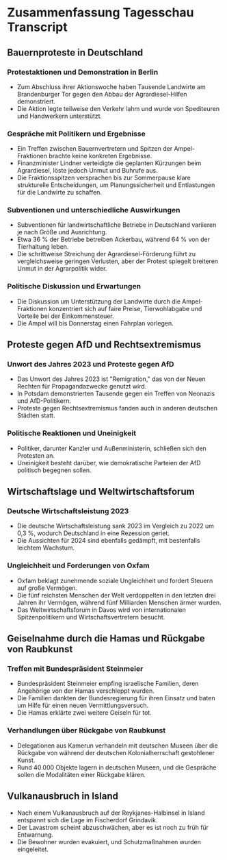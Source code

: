 # Zusammenfassung Tagesschau Transcript

## Bauernproteste in Deutschland

### Protestaktionen und Demonstration in Berlin
- Zum Abschluss ihrer Aktionswoche haben Tausende Landwirte am Brandenburger Tor gegen den Abbau der Agrardiesel-Hilfen demonstriert.
- Die Aktion legte teilweise den Verkehr lahm und wurde von Spediteuren und Handwerkern unterstützt.

### Gespräche mit Politikern und Ergebnisse
- Ein Treffen zwischen Bauernvertretern und Spitzen der Ampel-Fraktionen brachte keine konkreten Ergebnisse.
- Finanzminister Lindner verteidigte die geplanten Kürzungen beim Agrardiesel, löste jedoch Unmut und Buhrufe aus.
- Die Fraktionsspitzen versprachen bis zur Sommerpause klare strukturelle Entscheidungen, um Planungssicherheit und Entlastungen für die Landwirte zu schaffen.

### Subventionen und unterschiedliche Auswirkungen
- Subventionen für landwirtschaftliche Betriebe in Deutschland variieren je nach Größe und Ausrichtung.
- Etwa 36 % der Betriebe betreiben Ackerbau, während 64 % von der Tierhaltung leben.
- Die schrittweise Streichung der Agrardiesel-Förderung führt zu vergleichsweise geringen Verlusten, aber der Protest spiegelt breiteren Unmut in der Agrarpolitik wider.

### Politische Diskussion und Erwartungen
- Die Diskussion um Unterstützung der Landwirte durch die Ampel-Fraktionen konzentriert sich auf faire Preise, Tierwohlabgabe und Vorteile bei der Einkommensteuer.
- Die Ampel will bis Donnerstag einen Fahrplan vorlegen.

## Proteste gegen AfD und Rechtsextremismus

### Unwort des Jahres 2023 und Proteste gegen AfD
- Das Unwort des Jahres 2023 ist "Remigration," das von der Neuen Rechten für Propagandazwecke genutzt wird.
- In Potsdam demonstrierten Tausende gegen ein Treffen von Neonazis und AfD-Politikern.
- Proteste gegen Rechtsextremismus fanden auch in anderen deutschen Städten statt.

### Politische Reaktionen und Uneinigkeit
- Politiker, darunter Kanzler und Außenministerin, schließen sich den Protesten an.
- Uneinigkeit besteht darüber, wie demokratische Parteien der AfD politisch begegnen sollen.

## Wirtschaftslage und Weltwirtschaftsforum

### Deutsche Wirtschaftsleistung 2023
- Die deutsche Wirtschaftsleistung sank 2023 im Vergleich zu 2022 um 0,3 %, wodurch Deutschland in eine Rezession geriet.
- Die Aussichten für 2024 sind ebenfalls gedämpft, mit bestenfalls leichtem Wachstum.

### Ungleichheit und Forderungen von Oxfam
- Oxfam beklagt zunehmende soziale Ungleichheit und fordert Steuern auf große Vermögen.
- Die fünf reichsten Menschen der Welt verdoppelten in den letzten drei Jahren ihr Vermögen, während fünf Milliarden Menschen ärmer wurden.
- Das Weltwirtschaftsforum in Davos wird von internationalen Spitzenpolitikern und Wirtschaftsvertretern besucht.

## Geiselnahme durch die Hamas und Rückgabe von Raubkunst

### Treffen mit Bundespräsident Steinmeier
- Bundespräsident Steinmeier empfing israelische Familien, deren Angehörige von der Hamas verschleppt wurden.
- Die Familien dankten der Bundesregierung für ihren Einsatz und baten um Hilfe für einen neuen Vermittlungsversuch.
- Die Hamas erklärte zwei weitere Geiseln für tot.

### Verhandlungen über Rückgabe von Raubkunst
- Delegationen aus Kamerun verhandeln mit deutschen Museen über die Rückgabe von während der deutschen Kolonialherrschaft gestohlener Kunst.
- Rund 40.000 Objekte lagern in deutschen Museen, und die Gespräche sollen die Modalitäten einer Rückgabe klären.

## Vulkanausbruch in Island

- Nach einem Vulkanausbruch auf der Reykjanes-Halbinsel in Island entspannt sich die Lage im Fischerdorf Grindavik.
- Der Lavastrom scheint abzuschwächen, aber es ist noch zu früh für Entwarnung.
- Die Bewohner wurden evakuiert, und Schutzmaßnahmen wurden eingeleitet.

